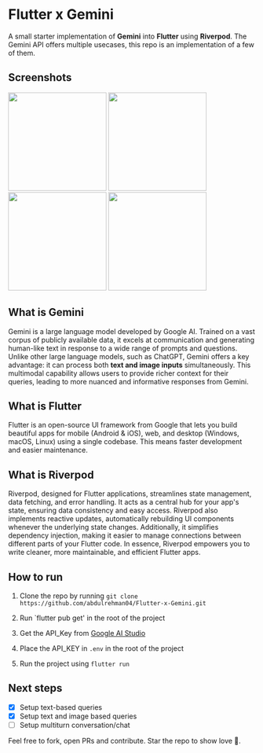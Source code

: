 # Flutter x Gemini

A small starter implementation of **Gemini** into **Flutter** using **Riverpod**. The Gemini API offers multiple usecases, this repo is an implementation of a few of them.

## Screenshots

<img src="https://github.com/abdulrehman04/Flutter-x-Gemini/assets/66993044/fd38fe23-28bd-4557-ac9e-468247f0e72d" width="200" />
<img src="https://github.com/abdulrehman04/Flutter-x-Gemini/assets/66993044/9cda1130-7ec7-476f-b6c0-3e8efcc66367" width="200" />
<img src="https://github.com/abdulrehman04/Flutter-x-Gemini/assets/66993044/f74bf2c0-803c-4973-8c34-859d0f60e4a1" width="200" />
<img src="https://github.com/abdulrehman04/Flutter-x-Gemini/assets/66993044/3c5c6ced-d3d2-4931-9722-ebcee233f1ae" width="200" />

## What is Gemini

Gemini is a large language model developed by Google AI. Trained on a vast corpus of publicly available data, it excels at communication and generating human-like text in response to a wide range of prompts and questions. Unlike other large language models, such as ChatGPT, Gemini offers a key advantage: it can process both **text and image inputs** simultaneously. This multimodal capability allows users to provide richer context for their queries, leading to more nuanced and informative responses from Gemini.

## What is Flutter

Flutter is an open-source UI framework from Google that lets you build beautiful apps for mobile (Android & iOS), web, and desktop (Windows, macOS, Linux) using a single codebase. This means faster development and easier maintenance.

## What is Riverpod

Riverpod, designed for Flutter applications, streamlines state management, data fetching, and error handling. It acts as a central hub for your app's state, ensuring data consistency and easy access. Riverpod also implements reactive updates, automatically rebuilding UI components whenever the underlying state changes. Additionally, it simplifies dependency injection, making it easier to manage connections between different parts of your Flutter code. In essence, Riverpod empowers you to write cleaner, more maintainable, and efficient Flutter apps.

## How to run

1. Clone the repo by running `git clone https://github.com/abdulrehman04/Flutter-x-Gemini.git`

2. Run `flutter pub get' in the root of the project
   
3. Get the API_Key from [Google AI Studio](https://aistudio.google.com/app/apikey)
   
4. Place the API_KEY in `.env` in the root of the project
   
5. Run the project using `flutter run`

## Next steps

- [x] Setup text-based queries
- [x] Setup text and image based queries
- [ ] Setup multiturn conversation/chat

Feel free to fork, open PRs and contribute.
Star the repo to show love 🙌.
      
